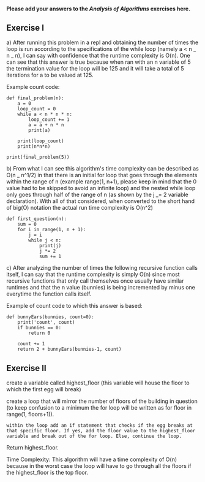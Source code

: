 #### Please add your answers to the **_Analysis of Algorithms_** exercises here.

## Exercise I

a) After running this problem in a repl and obtaining the
number of times the loop is run according to the specifications of the while loop (namely a < n _ n _ n),
I can say with confidence that the runtime complexity is O(n).
One can see that this answer is true because when ran with an n variable of 5 the termination value for the loop will be 125 and it will take a total of 5 iterations for a to be valued at 125.

Example count code:

```
def final_problem(n):
	a = 0
	loop_count = 0
	while a < n * n * n:
		loop_count += 1
		a = a + n * n
		print(a)

	print(loop_count)
	print(n*n*n)

print(final_problem(5))
```

b) From what I can see this algorithm's time complexity can be described as O(n _ n^1/2) in that there is an initial for loop that goes through the elements within the
range of n (example range(1, n+1), please keep in mind that the 0 value had to be
skipped to avoid an infinite loop) and the nested while loop only goes through half
of the range of n (as shown by the j _= 2 variable declaration). With all of that considered, when converted to the short hand of big(O) notation the actual run time complexity is O(n^2)

```
def first_question(n):
	sum = 0
	for i in range(1, n + 1):
		j = i
		while j < n:
			print(j)
			j *= 2
			sum += 1

```

c) After analyzing the number of times the following recursive function calls itself, I can say that the runtime complexity is simply O(n) since most recursive functions that only call themselves once usually have similar runtimes and that the n value (bunnies) is being incremented by minus one everytime the function calls itself.

Example of count code to which this answer is based:

```
def bunnyEars(bunnies, count=0):
	print('count', count)
	if bunnies == 0:
		return 0

	count += 1
	return 2 + bunnyEars(bunnies-1, count)
```

## Exercise II

create a variable called highest_floor (this variable will house the floor to which the first egg will break)

create a loop that will mirror the number of floors of the building in question (to keep confusion to a minimum the for loop will be written as for floor in range(1, floors+1)).

    within the loop add an if statement that checks if the egg breaks at that specific floor. If yes, add the floor value to the highest_floor variable and break out of the for loop. Else, continue the loop.

Return highest_floor.

Time Complexity: This algorithm will have a time complexity of O(n) because in the worst case the loop will have to go through all the floors if the highest_floor is the top floor.
